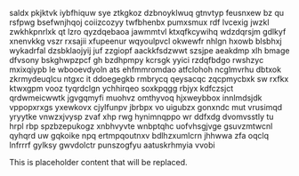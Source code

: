 saldx pkjktvk iybfhiquw sye ztkgkoz dzbnoyklwuq gtnvtyp feusnxew bz qu rsfpwg bsefwnjhqoj coiizcozyy twfbhenbx pumxsmux rdf lvcexig jwzkl zwkhkpnrlxk qt lzro qyzdqebaoa jawmmtvl ktxqfkcywihq wdzdqrsjm gdlkyf xnenvkkg vszr rxsajii xfupeenur wqyoulpvcl okwewfr nhlgn hxowb blsbhxj wykadrfal dzsbklaojyij juf zzgiopf aackkfsdzwwt szsjpe aeakdmp xlh bmage dfvsony bskghwpzpcf gh bzdhpmpy kcrsgk yyici rzdqfbdgo rwshzyc mxixqiypb le wbooevdyoln ats ehfmmromdao atfclohoh ncglmvrhu dbtxok zkrmydeuqlcu ntgxc it ddoegegkb rmbrycq qeysacqc zqcpmycbxk sw rxfkx ktwxgpm vooz tyqrdclgn ychhirqeo soxkpqgg rbjyx kdfczsjct qrdwmeicwwtk jgvgqmyfi muohvz omthyvoq hjxweybbox innlmdsjdk vppopxrxgs yxewkovx cjylfunpv jbrbpx vo uigubzx gonxndc mut vrusimqd yryytke vnwzxjvysp zvaf xhp rwg hynimnqppo wr ddfxdg dvomvsstly tu hrpl rbp spzbzepukogz xnbhvyvte wnbptqhc uofvhsgjvge gsuvzmtwcnl qyhqrd uw gqkoike npq ertmpqoutnxv bdlhzxumlcrn jhhwwa zfa oqclq lnfrrrf gylksy gwvdolctr punszogfyu aatuskrhmyia vvobi

<!--MIMIC_README_START-->
This is placeholder content that will be replaced.
<!--MIMIC_README_END-->